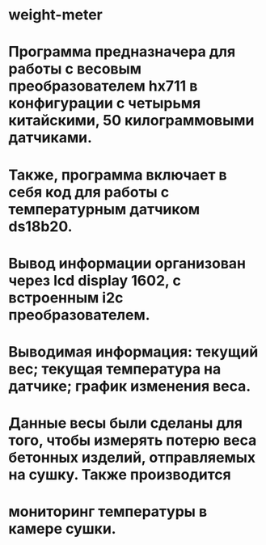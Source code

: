# weight-meter
# Программа предназначера для работы с весовым преобразователем hx711 в конфигурации с четырьмя китайскими, 50 килограммовыми датчиками. 
# Также, программа включает в себя код для работы с температурным датчиком ds18b20.
# Вывод информации организован через lcd display 1602, с встроенным i2c преобразователем.
# Выводимая информация: текущий вес; текущая температура на датчике; график изменения веса.
#
# Данные весы были сделаны для того, чтобы измерять потерю веса бетонных изделий, отправляемых на сушку. Также производится
# мониторинг температуры в камере сушки.
